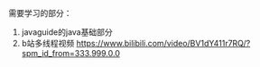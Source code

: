 需要学习的部分：
1. javaguide的java基础部分
2. b站多线程视频 https://www.bilibili.com/video/BV1dY411r7RQ/?spm_id_from=333.999.0.0
